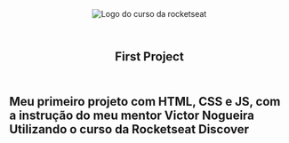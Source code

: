<header>

  <img src="./.github/preview.jpg" alt="Logo do curso da rocketseat">

</header>

<article>
  <header>
    <h1>First Project</h1>
    
  </header>
  
  <h2>Meu primeiro projeto com HTML, CSS e JS, com a instrução do meu mentor Victor Nogueira Utilizando o curso da Rocketseat Discover<h2>
</article>
